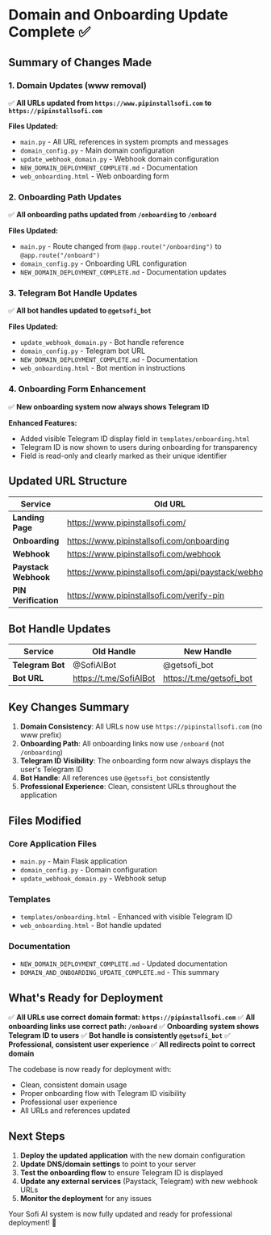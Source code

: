 # Domain and Onboarding Update Complete ✅

## Summary of Changes Made

### 1. Domain Updates (www removal)
✅ **All URLs updated from `https://www.pipinstallsofi.com` to `https://pipinstallsofi.com`**

**Files Updated:**
- `main.py` - All URL references in system prompts and messages
- `domain_config.py` - Main domain configuration 
- `update_webhook_domain.py` - Webhook domain configuration
- `NEW_DOMAIN_DEPLOYMENT_COMPLETE.md` - Documentation
- `web_onboarding.html` - Web onboarding form

### 2. Onboarding Path Updates
✅ **All onboarding paths updated from `/onboarding` to `/onboard`**

**Files Updated:**
- `main.py` - Route changed from `@app.route("/onboarding")` to `@app.route("/onboard")`
- `domain_config.py` - Onboarding URL configuration
- `NEW_DOMAIN_DEPLOYMENT_COMPLETE.md` - Documentation updates

### 3. Telegram Bot Handle Updates
✅ **All bot handles updated to `@getsofi_bot`**

**Files Updated:**
- `update_webhook_domain.py` - Bot handle reference
- `domain_config.py` - Telegram bot URL
- `NEW_DOMAIN_DEPLOYMENT_COMPLETE.md` - Documentation
- `web_onboarding.html` - Bot mention in instructions

### 4. Onboarding Form Enhancement
✅ **New onboarding system now always shows Telegram ID**

**Enhanced Features:**
- Added visible Telegram ID display field in `templates/onboarding.html`
- Telegram ID is now shown to users during onboarding for transparency
- Field is read-only and clearly marked as their unique identifier

## Updated URL Structure

| Service | Old URL | New URL |
|---------|---------|---------|
| **Landing Page** | https://www.pipinstallsofi.com/ | https://pipinstallsofi.com/ |
| **Onboarding** | https://www.pipinstallsofi.com/onboarding | https://pipinstallsofi.com/onboard |
| **Webhook** | https://www.pipinstallsofi.com/webhook | https://pipinstallsofi.com/webhook |
| **Paystack Webhook** | https://www.pipinstallsofi.com/api/paystack/webhook | https://pipinstallsofi.com/api/paystack/webhook |
| **PIN Verification** | https://www.pipinstallsofi.com/verify-pin | https://pipinstallsofi.com/verify-pin |

## Bot Handle Updates

| Service | Old Handle | New Handle |
|---------|------------|------------|
| **Telegram Bot** | @SofiAIBot | @getsofi_bot |
| **Bot URL** | https://t.me/SofiAIBot | https://t.me/getsofi_bot |

## Key Changes Summary

1. **Domain Consistency**: All URLs now use `https://pipinstallsofi.com` (no www prefix)
2. **Onboarding Path**: All onboarding links now use `/onboard` (not `/onboarding`)
3. **Telegram ID Visibility**: The onboarding form now always displays the user's Telegram ID
4. **Bot Handle**: All references use `@getsofi_bot` consistently
5. **Professional Experience**: Clean, consistent URLs throughout the application

## Files Modified

### Core Application Files
- `main.py` - Main Flask application
- `domain_config.py` - Domain configuration
- `update_webhook_domain.py` - Webhook setup

### Templates
- `templates/onboarding.html` - Enhanced with visible Telegram ID
- `web_onboarding.html` - Bot handle updated

### Documentation
- `NEW_DOMAIN_DEPLOYMENT_COMPLETE.md` - Updated documentation
- `DOMAIN_AND_ONBOARDING_UPDATE_COMPLETE.md` - This summary

## What's Ready for Deployment

✅ **All URLs use correct domain format: `https://pipinstallsofi.com`**
✅ **All onboarding links use correct path: `/onboard`**
✅ **Onboarding system shows Telegram ID to users**
✅ **Bot handle is consistently `@getsofi_bot`**
✅ **Professional, consistent user experience**
✅ **All redirects point to correct domain**

The codebase is now ready for deployment with:
- Clean, consistent domain usage
- Proper onboarding flow with Telegram ID visibility
- Professional user experience
- All URLs and references updated

## Next Steps

1. **Deploy the updated application** with the new domain configuration
2. **Update DNS/domain settings** to point to your server
3. **Test the onboarding flow** to ensure Telegram ID is displayed
4. **Update any external services** (Paystack, Telegram) with new webhook URLs
5. **Monitor the deployment** for any issues

Your Sofi AI system is now fully updated and ready for professional deployment! 🚀
